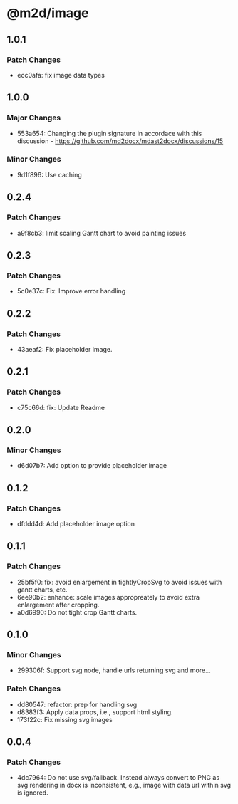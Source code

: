 # @m2d/image

## 1.0.1

### Patch Changes

- ecc0afa: fix image data types

## 1.0.0

### Major Changes

- 553a654: Changing the plugin signature in accordace with this discussion - https://github.com/md2docx/mdast2docx/discussions/15

### Minor Changes

- 9d1f896: Use caching

## 0.2.4

### Patch Changes

- a9f8cb3: limit scaling Gantt chart to avoid painting issues

## 0.2.3

### Patch Changes

- 5c0e37c: Fix: Improve error handling

## 0.2.2

### Patch Changes

- 43aeaf2: Fix placeholder image.

## 0.2.1

### Patch Changes

- c75c66d: fix: Update Readme

## 0.2.0

### Minor Changes

- d6d07b7: Add option to provide placeholder image

## 0.1.2

### Patch Changes

- dfddd4d: Add placeholder image option

## 0.1.1

### Patch Changes

- 25bf5f0: fix: avoid enlargement in tightlyCropSvg to avoid issues with gantt charts, etc.
- 6ee90b2: enhance: scale images appropreately to avoid extra enlargement after cropping.
- a0d6990: Do not tight crop Gantt charts.

## 0.1.0

### Minor Changes

- 299306f: Support svg node, handle urls returning svg and more...

### Patch Changes

- dd80547: refactor: prep for handling svg
- d8383f3: Apply data props, i.e., support html styling.
- 173f22c: Fix missing svg images

## 0.0.4

### Patch Changes

- 4dc7964: Do not use svg/fallback. Instead always convert to PNG as svg rendering in docx is inconsistent, e.g., image with data url within svg is ignored.

